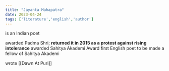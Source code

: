 ```yaml
---
title: "Jayanta Mahapatra"
date: 2023-04-24
tags: ['literature','english','author']
---
```


is an Indian poet 

awarded Padma Shri; **returned it in 2015 as a protest against rising intolerance**
awarded Sahitya Akademi Award 
first English poet to be made a fellow of Sahitya Akademi 

wrote [[Dawn At Puri]]